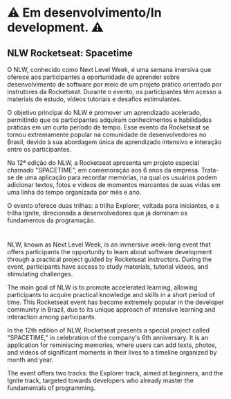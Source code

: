 # :warning: Em desenvolvimento/In development. :warning:
## NLW Rocketseat: Spacetime

O NLW, conhecido como Next Level Week, é uma semana imersiva que oferece aos participantes a oportunidade de aprender sobre desenvolvimento de software por meio de um projeto prático orientado por instrutores da Rocketseat. Durante o evento, os participantes têm acesso a materiais de estudo, vídeos tutoriais e desafios estimulantes.

O objetivo principal do NLW é promover um aprendizado acelerado, permitindo que os participantes adquiram conhecimentos e habilidades práticas em um curto período de tempo. Esse evento da Rocketseat se tornou extremamente popular na comunidade de desenvolvedores no Brasil, devido à sua abordagem única de aprendizado intensivo e interação entre os participantes.

Na 12ª edição do NLW, a Rocketseat apresenta um projeto especial chamado "SPACETIME", em comemoração aos 6 anos da empresa. Trata-se de uma aplicação para recordar memórias, na qual os usuários podem adicionar textos, fotos e vídeos de momentos marcantes de suas vidas em uma linha do tempo organizada por mês e ano.

O evento oferece duas trilhas: a trilha Explorer, voltada para iniciantes, e a trilha Ignite, direcionada a desenvolvedores que já dominam os fundamentos da programação.
# 
NLW, known as Next Level Week, is an immersive week-long event that offers participants the opportunity to learn about software development through a practical project guided by Rocketseat instructors. During the event, participants have access to study materials, tutorial videos, and stimulating challenges.

The main goal of NLW is to promote accelerated learning, allowing participants to acquire practical knowledge and skills in a short period of time. This Rocketseat event has become extremely popular in the developer community in Brazil, due to its unique approach of intensive learning and interaction among participants.

In the 12th edition of NLW, Rocketseat presents a special project called "SPACETIME," in celebration of the company's 6th anniversary. It is an application for reminiscing memories, where users can add texts, photos, and videos of significant moments in their lives to a timeline organized by month and year.

The event offers two tracks: the Explorer track, aimed at beginners, and the Ignite track, targeted towards developers who already master the fundamentals of programming.

